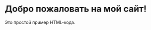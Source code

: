 <!DOCTYPE html>
<html lang="ru">
<head>
    <link rel="stylesheet" href="styles.css">
    <meta charset="UTF-8">
    <meta name="viewport" content="width=device-width, initial-scale=1.0">
    <title>Простой HTML</title>
</head>
<body>
    <h1>Добро пожаловать на мой сайт!</h1>
    <p>Это простой пример HTML-кода.</p>
</body>
</html>

